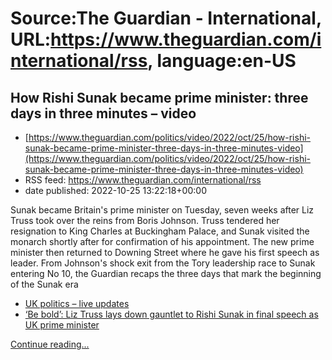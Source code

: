 # Source:The Guardian - International, URL:https://www.theguardian.com/international/rss, language:en-US

## How Rishi Sunak became prime minister: three days in three minutes – video
 - [https://www.theguardian.com/politics/video/2022/oct/25/how-rishi-sunak-became-prime-minister-three-days-in-three-minutes-video](https://www.theguardian.com/politics/video/2022/oct/25/how-rishi-sunak-became-prime-minister-three-days-in-three-minutes-video)
 - RSS feed: https://www.theguardian.com/international/rss
 - date published: 2022-10-25 13:22:18+00:00

<p>Sunak became Britain's prime minister on Tuesday, seven weeks after Liz Truss took over the reins from Boris Johnson. Truss tendered her resignation to King Charles at Buckingham Palace, and Sunak visited the monarch shortly after for confirmation of his appointment. The new prime minister then returned to Downing Street where he gave his first speech as leader. From Johnson's shock exit from the Tory leadership race to Sunak entering No 10, the Guardian recaps the three days that mark the beginning of the Sunak era</p><ul><li><a href="https://www.theguardian.com/politics/live/2022/oct/25/uk-politics-live-sunak-to-meet-king-charles-and-give-first-address-to-the-nation-as-pm#maincontent">UK politics – live updates</a></li><li><a href="https://www.theguardian.com/politics/2022/oct/25/liz-truss-final-speech-lays-down-gauntlet-rishi-sunak-uk-prime-minister">‘Be bold’: Liz Truss lays down gauntlet to Rishi Sunak in final speech as UK prime minister</a><br /></li></ul> <a href="https://www.theguardian.com/politics/video/2022/oct/25/how-rishi-sunak-became-prime-minister-three-days-in-three-minutes-video">Continue reading...</a>

